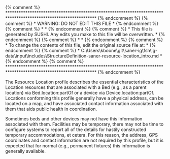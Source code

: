 {% comment %} **************************************************************************************************************** {% endcomment %}
{% comment %} *                                        WARNING: DO NOT EDIT THIS FILE                                        * {% endcomment %}
{% comment %} *                                                                                                              * {% endcomment %}
{% comment %} * This file is generated by SUSHI. Any edits you make to this file will be overwritten.                        * {% endcomment %}
{% comment %} *                                                                                                              * {% endcomment %}
{% comment %} * To change the contents of this file, edit the original source file at:                                       * {% endcomment %}
{% comment %} * C:\Users\kboone\git\saner-ig\fsh\ig-data\input\includes\StructureDefinition-saner-resource-location_intro.md * {% endcomment %}
{% comment %} **************************************************************************************************************** {% endcomment %}

The Resource Location profile describes the essential characteristics of the Location resources that are associated
with a Bed (e.g., as a parent location) via Bed.location:partOf or a device via Device.location:partOf.
Locations conforming this profile generally have a physical address, can be located
on a map, and have associated contact information associated with them that aids public
health in coordination.

Sometimes beds and other devices may not have this information associated with them.
Facilities may be temporary, there may not be time to configure systems to report all
of the details for hastily constructed temporary accommodations, et cetera.  For this
reason, the address, GPS coordinates and contact information are not required by this
profile, but it is expected that for normal (e.g., permanent fixtures) this information
is generally available.